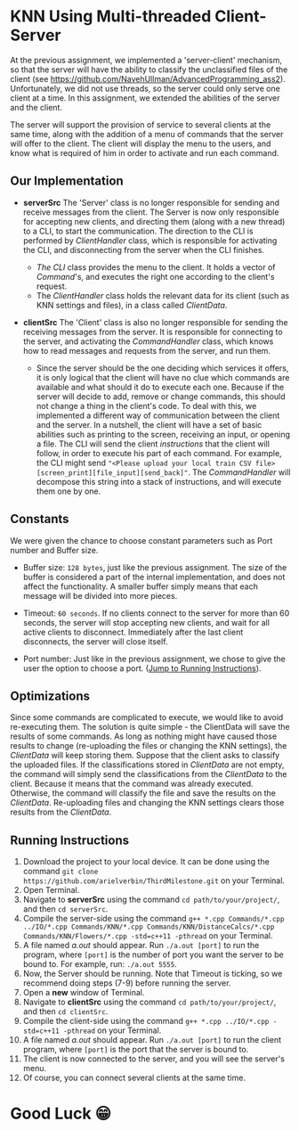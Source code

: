 # KNN Using Multi-threaded Client-Server
At the previous assignment, we implemented a 'server-client' mechanism, so that the server will have the ability to classify the unclassified files of the client (see https://github.com/NavehUllman/AdvancedProgramming_ass2). Unfortunately, we did not use threads, so the server could only serve one client at a time. In this assignment, we extended the abilities of the server and the client.

The server will support the provision of service to several clients at the same time, along with the addition of a menu of commands that the server will offer to the client. The client will display the menu to the users, and know what is required of him in order to activate and run each command.

## Our Implementation
* **serverSrc**
The 'Server' class is no longer responsible for sending and receive messages from the client. The Server is now only responsible for accepting new clients, and directing them (along with a new thread) to a CLI, to start the communication. The direction to the CLI is performed by *ClientHandler* class, which is responsible for activating the CLI, and disconnecting from the server when the CLI finishes.
  * *The CLI* class provides the menu to the client. It holds a vector of *Command*'s, and executes the right one according to the client's request.
  * The *ClientHandler* class holds the relevant data for its client (such as KNN settings and files), in a class called *ClientData*.

* **clientSrc**
The 'Client' class is also no longer responsible for sending the receiving messages from the server. It is responsible for connecting to the server, and activating the *CommandHandler* class, which knows how to read messages and requests from the server, and run them.
  * Since the server should be the one deciding which services it offers, it is only logical that the client will have no clue which commands are available and what should it do to execute each one. Because if the server will decide to add, remove or change commands, this should not change a thing in the client's code. To deal with this, we implemented a different way of communication between the client and the server. In a nutshell, the client will have a set of basic abilities such as printing to the screen, receiving an input, or opening a file. The CLI will send the client *instructions* that the client will follow, in order to execute his part of each command. For example, the CLI might send `"<Please upload your local train CSV file>[screen_print][file_input][send_back]"`. The *CommandHandler* will decompose this string into a stack of instructions, and will execute them one by one.
 
 ## Constants
We were given the chance to choose constant parameters such as Port number and Buffer size.

* Buffer size: `128 bytes`, just like the previous assignment. The size of the buffer is considered a part of the internal implementation, and does not affect the functionality. A smaller buffer simply means that each message will be divided into more pieces.

* Timeout: `60 seconds`. If no clients connect to the server for more than 60 seconds, the server will stop accepting new clients, and wait for all active clients to disconnect. Immediately after the last client disconnects, the server will close itself.

* Port number: Just like in the previous assignment, we chose to give the user the option to choose a port. ([Jump to Running Instructions](#running-instructions)).

## Optimizations
Since some commands are complicated to execute, we would like to avoid re-executing them. The solution is quite simple - the ClientData will save the results of some commands. As long as nothing might have caused those results to change (re-uploading the files or changing the KNN settings), the *ClientData* will keep storing them. Suppose that the client asks to classify the uploaded files. If the classifications stored in *ClientData* are not empty, the command will simply send the classifications from the *ClientData* to the client.  Because it means that the command was already executed. Otherwise, the command will classify the file and save the results on the *ClientData*. Re-uploading files and changing the KNN settings clears those results from the *ClientData*.

## Running Instructions
1. Download the project to your local device. It can be done using the command `git clone https://github.com/arielverbin/ThirdMilestone.git` on your Terminal.
2. Open Terminal.
3. Navigate to **serverSrc** using the command `cd path/to/your/project/`, and then `cd serverSrc`.
4. Compile the server-side using the command `g++ *.cpp Commands/*.cpp ../IO/*.cpp Commands/KNN/*.cpp Commands/KNN/DistanceCalcs/*.cpp Commands/KNN/Flowers/*.cpp -std=c++11 -pthread` on your Terminal.
5. A file named *a.out* should appear. Run `./a.out [port]` to run the program, where `[port]` is the number of port you want the server to be bound to. For example, run: `./a.out 5555`.
6. Now, the Server should be running. Note that Timeout is ticking, so we recommend doing steps (7-9) before running the server.
7. Open a **new** window of Terminal.
8. Navigate to **clientSrc** using the command `cd path/to/your/project/`, and then `cd clientSrc`.
9. Compile the client-side using the command `g++ *.cpp ../IO/*.cpp -std=c++11 -pthread` on your Terminal.
10. A file named *a.out* should appear. Run `./a.out [port]` to run the client program, where `[port]` is the port that the server is bound to.
12. The client is now connected to the server, and you will see the server's menu.
13. Of course, you can connect several clients at the same time.

# Good Luck 😁

